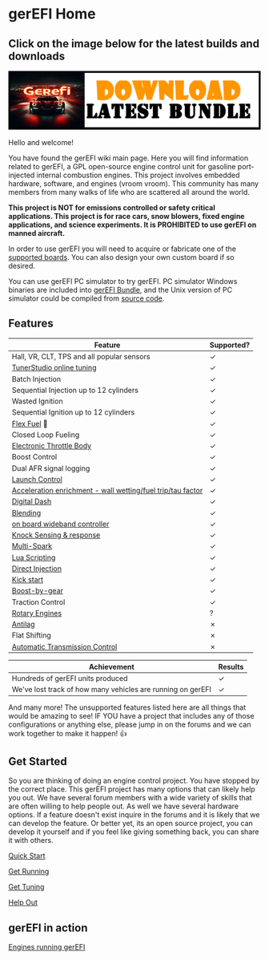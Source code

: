 # gerEFI Home

## Click on the image below for the latest builds and downloads

[![Download](Images/Latest_bundle_border.png)](Download)

Hello and welcome!

You have found the gerEFI wiki main page. Here you will find information related to gerEFI, a GPL open-source engine control unit for gasoline port-injected internal combustion engines. This project involves embedded hardware, software, and engines (vroom vroom). This community has many members from many walks of life who are scattered all around the world.

**This project is NOT for emissions controlled or safety critical applications. This project is for race cars, snow blowers, fixed engine applications, and science experiments. It is PROHIBITED to use gerEFI on manned aircraft.**

In order to use gerEFI you will need to acquire or fabricate one of the [supported boards](Hardware). You can also design your own custom board if so desired.

You can use gerEFI PC simulator to try gerEFI. PC simulator Windows binaries are included into [gerEFI Bundle](Download), and the Unix version of PC simulator could be compiled from [source code](https://github.com/gerefi/gerefi/tree/master/simulator).

## Features

Feature|Supported?
-------|----------
Hall, VR, CLT, TPS and all popular sensors|✓
[TunerStudio online tuning](HOWTO-create-tunerstudio-project)|✓
Batch Injection|✓
Sequential Injection up to 12 cylinders|✓
Wasted Ignition|✓
Sequential Ignition up to 12 cylinders|✓
[Flex Fuel](Flex-Fuel) 🌽|✓
Closed Loop Fueling|✓
[Electronic Throttle Body](Electronic-Throttle-Body-Configuration-Guide)|✓
Boost Control|✓
Dual AFR signal logging|✓
[Launch Control](Launch-Control)|✓
[Acceleration enrichment - wall wetting/fuel trip/tau factor](X-tau-Wall-Wetting)|✓
[Digital Dash](Digital-Dash)|✓
[Blending](Blending)|✓
[on board wideband controller](WBO)|✓
[Knock Sensing & response](knock-sensing)|✓
[Multi-Spark](Multi-Spark)|✓
[Lua Scripting](Lua-Scripting)|✓
[Direct Injection](GDI-status)|✓
[Kick start](Kick-Start)|✓
[Boost-by-gear](https://github.com/gerefi/gerefi/issues/2404)|✓
Traction Control|✓
[Rotary Engines](Rotary)|?
[Antilag](https://github.com/gerefi/gerefi/issues/2403)|✗
Flat Shifting|✗
[Automatic Transmission Control](TCU-status)|✗

Achievement| Results
-------|-------------
Hundreds of gerEFI units produced|✓
We've lost track of how many vehicles are running on gerEFI|✓

And many more!
The unsupported features listed here are all things that would be amazing to see! IF YOU have a project that includes any of those configurations or anything else, please jump in on the forums and we can work together to make it happen! 👍

## Get Started

So you are thinking of doing an engine control project. You have stopped by the correct place. This gerEFI project has many options that can likely help you out. We have several forum members with a wide variety of skills that are often willing to help people out. As well we have several hardware options. If a feature doesn't exist inquire in the forums and it is likely that we can develop the feature. Or better yet, its an open source project, you can develop it yourself and if you feel like giving something back, you can share it with others.

[Quick Start](HOWTO-quick-start)

[Get Running](HOWTO-Get-Running)

[Get Tuning](Get-tuning-with-TunerStudio-and-your-gerEFI)

[Help Out](HOWTO-help-gerEFI)

## gerEFI in action

[Engines running gerEFI](List-of-Engines-Running-gerEFI)

